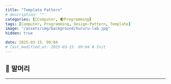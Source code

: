 ```yaml
---
title: "Template Pattern"
# description: ""
categories: [💫Computer, 🌒Programming]
tags: [Computer, Programming, Design-Pattern, Template]
image: "/assets/img/background/kururu-lab.jpg"
hidden: true

date: 2025-03-15. 09:04
# last_modified_at: 2025-03-15. 09:04 # Init
---
```


## 💫 말머리

---
